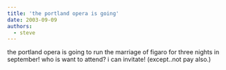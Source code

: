 ```yaml
---
title: 'the portland opera is going'
date: 2003-09-09
authors:
  - steve
---
```


the portland opera is going to run the marriage of figaro for three nights in september! who is want to attend? i can invitate! (except..not pay also.)
